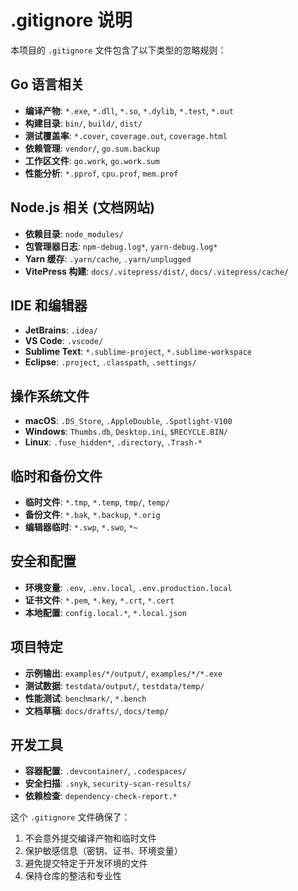 # .gitignore 说明

本项目的 `.gitignore` 文件包含了以下类型的忽略规则：

## Go 语言相关
- **编译产物**: `*.exe`, `*.dll`, `*.so`, `*.dylib`, `*.test`, `*.out`
- **构建目录**: `bin/`, `build/`, `dist/`
- **测试覆盖率**: `*.cover`, `coverage.out`, `coverage.html`
- **依赖管理**: `vendor/`, `go.sum.backup`
- **工作区文件**: `go.work`, `go.work.sum`
- **性能分析**: `*.pprof`, `cpu.prof`, `mem.prof`

## Node.js 相关 (文档网站)
- **依赖目录**: `node_modules/`
- **包管理器日志**: `npm-debug.log*`, `yarn-debug.log*`
- **Yarn 缓存**: `.yarn/cache`, `.yarn/unplugged`
- **VitePress 构建**: `docs/.vitepress/dist/`, `docs/.vitepress/cache/`

## IDE 和编辑器
- **JetBrains**: `.idea/`
- **VS Code**: `.vscode/`
- **Sublime Text**: `*.sublime-project`, `*.sublime-workspace`
- **Eclipse**: `.project`, `.classpath`, `.settings/`

## 操作系统文件
- **macOS**: `.DS_Store`, `.AppleDouble`, `.Spotlight-V100`
- **Windows**: `Thumbs.db`, `Desktop.ini`, `$RECYCLE.BIN/`
- **Linux**: `.fuse_hidden*`, `.directory`, `.Trash-*`

## 临时和备份文件
- **临时文件**: `*.tmp`, `*.temp`, `tmp/`, `temp/`
- **备份文件**: `*.bak`, `*.backup`, `*.orig`
- **编辑器临时**: `*.swp`, `*.swo`, `*~`

## 安全和配置
- **环境变量**: `.env`, `.env.local`, `.env.production.local`
- **证书文件**: `*.pem`, `*.key`, `*.crt`, `*.cert`
- **本地配置**: `config.local.*`, `*.local.json`

## 项目特定
- **示例输出**: `examples/*/output/`, `examples/*/*.exe`
- **测试数据**: `testdata/output/`, `testdata/temp/`
- **性能测试**: `benchmark/`, `*.bench`
- **文档草稿**: `docs/drafts/`, `docs/temp/`

## 开发工具
- **容器配置**: `.devcontainer/`, `.codespaces/`
- **安全扫描**: `.snyk`, `security-scan-results/`
- **依赖检查**: `dependency-check-report.*`

这个 `.gitignore` 文件确保了：
1. 不会意外提交编译产物和临时文件
2. 保护敏感信息（密钥、证书、环境变量）
3. 避免提交特定于开发环境的文件
4. 保持仓库的整洁和专业性
